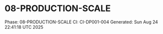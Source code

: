 # 08-PRODUCTION-SCALE
Phase: 08-PRODUCTION-SCALE
CI: CI-DP001-004
Generated: Sun Aug 24 22:41:18 UTC 2025

